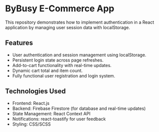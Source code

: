 # ByBusy E-Commerce App

This repository demonstrates how to implement authentication in a React application by managing user session data with localStorage.

## Features

<ul>
<li>User authentication and session management using localStorage.</li>
<li> Persistent login state across page refreshes.</li>
<li> Add-to-cart functionality with real-time updates.</li>
<li> Dynamic cart total and item count.</li>
<li> Fully functional user registration and login system.</li>
</ul>

## Technologies Used

<ul>
<li>Frontend: React.js</li>
<li> Backend: Firebase Firestore (for database and real-time updates) </li>
<li> State Management: React Context API </li>
<li> Notifications: react-toastify for user feedback </li>
<li> Styling: CSS/SCSS </li>
</ul>
